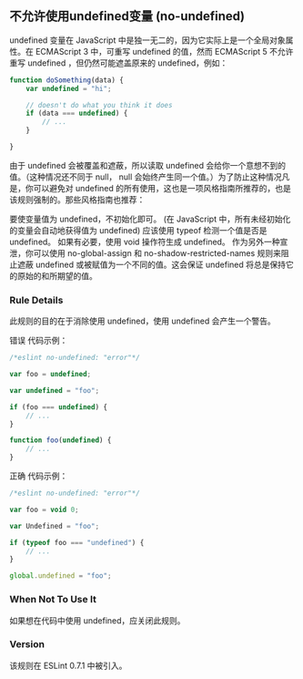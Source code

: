 ## 不允许使用undefined变量 (no-undefined)

undefined 变量在 JavaScript 中是独一无二的，因为它实际上是一个全局对象属性。在 ECMAScript 3 中，可重写 undefined 的值，然而 ECMAScript 5 不允许重写 undefined ，但仍然可能遮盖原来的 undefined，例如：
```js
function doSomething(data) {
    var undefined = "hi";

    // doesn't do what you think it does
    if (data === undefined) {
        // ...
    }

}
```

由于 undefined 会被覆盖和遮蔽，所以读取 undefined 会给你一个意想不到的值。（这种情况还不同于 null， null 会始终产生同一个值。）为了防止这种情况凡是，你可以避免对 undefined 的所有使用，这也是一项风格指南所推荐的，也是该规则强制的。那些风格指南也推荐：

要使变量值为 undefined，不初始化即可。 (在 JavaScript 中，所有未经初始化的变量会自动地获得值为 undefined)
应该使用 typeof 检测一个值是否是 undefined。
如果有必要，使用 void 操作符生成 undefined。
作为另外一种宣泄，你可以使用 no-global-assign 和 no-shadow-restricted-names 规则来阻止遮蔽 undefined 或被赋值为一个不同的值。这会保证 undefined 将总是保持它的原始的和所期望的值。

### Rule Details
此规则的目的在于消除使用 undefined，使用 undefined 会产生一个警告。

错误 代码示例：
```js
/*eslint no-undefined: "error"*/

var foo = undefined;

var undefined = "foo";

if (foo === undefined) {
    // ...
}

function foo(undefined) {
    // ...
}
```

正确 代码示例：
```js
/*eslint no-undefined: "error"*/

var foo = void 0;

var Undefined = "foo";

if (typeof foo === "undefined") {
    // ...
}

global.undefined = "foo";
```

### When Not To Use It
如果想在代码中使用 undefined，应关闭此规则。

### Version
该规则在 ESLint 0.7.1 中被引入。
